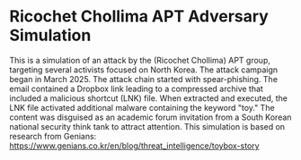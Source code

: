 # Ricochet Chollima APT Adversary Simulation

This is a simulation of an attack by the (Ricochet Chollima) APT group, targeting several activists focused on North Korea. The attack campaign began in March 2025. The attack chain started with spear-phishing. The email contained a Dropbox link leading to a compressed archive that included a malicious shortcut (LNK) file. When extracted and executed, the LNK file activated additional malware containing the keyword "toy." The content was disguised as an academic forum invitation from a South Korean national security think tank to attract attention. This simulation is based on research from Genians: https://www.genians.co.kr/en/blog/threat_intelligence/toybox-story




